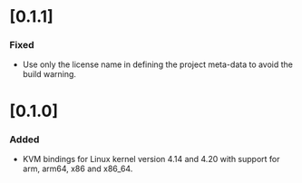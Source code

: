 # [0.1.1]

### Fixed
- Use only the license name in defining the project meta-data to avoid
  the build warning.

# [0.1.0]

### Added

- KVM bindings for Linux kernel version 4.14 and 4.20 with
  support for arm, arm64, x86 and x86_64.